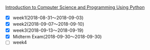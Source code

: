 [Introduction to Computer Science and Programming Using Python](https://courses.edx.org/courses/course-v1:MITx+6.00.1x+2T2018/course/)

- [x] week1(2018-08-31〜2018-09-03)
- [x] week2(2018-09-07〜2018-09-10)
- [x] week3(2018-09-13〜2018-09-19)
- [x] Midterm Exam(2018-09-30〜2018-09-30)
- [ ] week4
